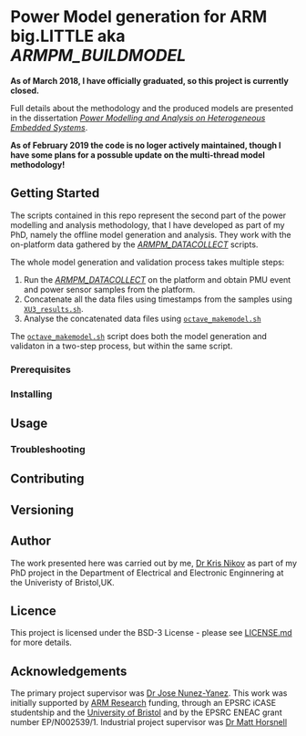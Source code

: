 # Power Model generation for ARM big.LITTLE aka _ARMPM\_BUILDMODEL_

**As of March 2018, I have officially graduated, so this project is currently closed.**

Full details about the methodology and the produced models are presented in the dissertation [_Power Modelling and Analysis on Heterogeneous Embedded Systems_](https://seis.bristol.ac.uk/~eejlny/downloads/kris_thesis.pdf).

**As of February 2019 the code is no loger actively maintained, though I have some plans for a possuble update on the multi-thread model methodology!**

## Getting Started

The scripts contained in this repo represent the second part of the power modelling and analysis methodology, that I have developed as part of my PhD, namely the offline model generation and analysis. They work with the on-platform data gathered by the [_ARMPM\_DATACOLLECT_](https://github.com/kranik/DATACOLLECT) scripts. 

The whole model generation and validation process takes multiple steps:
1. Run the [_ARMPM\_DATACOLLECT_](https://github.com/kranik/DATACOLLECT) on the platform and obtain PMU event and power sensor samples from the platform.
2. Concatenate all the data files using timestamps from the samples using [`XU3_results.sh`](Scripts/XU3_results.sh).
3. Analyse the concatenated data files using [`octave_makemodel.sh`](Scripts/octave_makemodel.sh)

The [`octave_makemodel.sh`](Scripts/octave_makemodel.sh) script does both the model generation and validaton in a two-step process, but within the same script.

### Prerequisites

### Installing

## Usage

### Troubleshooting

## Contributing

## Versioning

## Author

The work presented here was carried out by me, [Dr Kris Nikov](kris.nikov@bris.ac.uk) as part of my PhD project in the Department of Electrical and Electronic Enginnering at the Univeristy of Bristol,UK.

## Licence

This project is licensed under the BSD-3 License - please see [LICENSE.md](LICENSE.md) for more details.

## Acknowledgements

The primary project supervisor was [Dr Jose Nunez-Yanez](http://www.bristol.ac.uk/engineering/people/jose-l-nunez-yanez/overview.html). This work was initially supported by [ARM Research](https://www.arm.com/resources/research) funding, through an EPSRC iCASE studentship and the [University of Bristol](http://www.bristol.ac.uk/doctoral-college/) and by the EPSRC ENEAC grant number EP/N002539/1. Industrial project supervisor was [Dr Matt Horsnell](https://uk.linkedin.com/in/matthorsnell)

